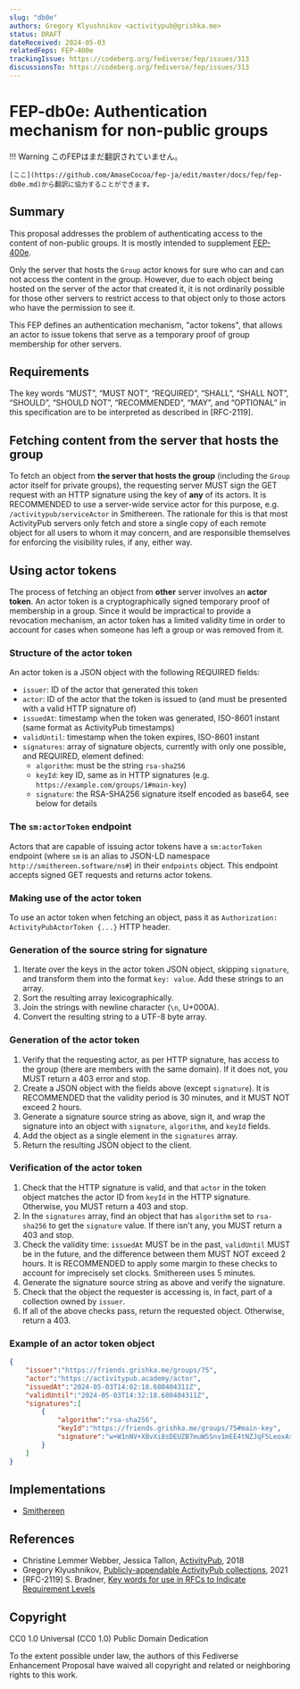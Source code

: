 ```yaml
---
slug: "db0e"
authors: Gregory Klyushnikov <activitypub@grishka.me>
status: DRAFT
dateReceived: 2024-05-03
relatedFeps: FEP-400e
trackingIssue: https://codeberg.org/fediverse/fep/issues/313
discussionsTo: https://codeberg.org/fediverse/fep/issues/313
---
```

# FEP-db0e: Authentication mechanism for non-public groups
!!! Warning
    このFEPはまだ翻訳されていません。

    [ここ](https://github.com/AmaseCocoa/fep-ja/edit/master/docs/fep/fep-db0e.md)から翻訳に協力することができます。

## Summary

This proposal addresses the problem of authenticating access to the content of non-public groups. It is mostly intended to supplement [FEP-400e].

Only the server that hosts the `Group` actor knows for sure who can and can not access the content in the group. However, due to each object being hosted on the server of the actor that created it, it is not ordinarily possible for those other servers to restrict access to that object only to those actors who have the permission to see it.

This FEP defines an authentication mechanism, "actor tokens", that allows an actor to issue tokens that serve as a temporary proof of group membership for other servers.

## Requirements

The key words “MUST”, “MUST NOT”, “REQUIRED”, “SHALL”, “SHALL NOT”, “SHOULD”, “SHOULD NOT”, “RECOMMENDED”, “MAY”, and “OPTIONAL” in this specification are to be interpreted as described in [RFC-2119].

## Fetching content from the server that hosts the group

To fetch an object from **the server that hosts the group** (including the `Group` actor itself for private groups), the requesting server MUST sign the GET request with an HTTP signature using the key of **any** of its actors. It is RECOMMENDED to use a server-wide service actor for this purpose, e.g. `/activitypub/serviceActor` in Smithereen. The rationale for this is that most ActivityPub servers only fetch and store a single copy of each remote object for all users to whom it may concern, and are responsible themselves for enforcing the visibility rules, if any, either way.

## Using actor tokens

The process of fetching an object from **other** server involves an **actor token**. An actor token is a cryptographically signed temporary proof of membership in a group. Since it would be impractical to provide a revocation mechanism, an actor token has a limited validity time in order to account for cases when someone has left a group or was removed from it.

### Structure of the actor token

An actor token is a JSON object with the following REQUIRED fields:

* `issuer`: ID of the actor that generated this token
* `actor`: ID of the actor that the token is issued to (and must be presented with a valid HTTP signature of)
* `issuedAt`: timestamp when the token was generated, ISO-8601 instant (same format as ActivityPub timestamps)
* `validUntil`: timestamp when the token expires, ISO-8601 instant
* `signatures`: array of signature objects, currently with only one possible, and REQUIRED, element defined:
  * `algorithm`: must be the string `rsa-sha256`
  * `keyId`: key ID, same as in HTTP signatures (e.g. `https://example.com/groups/1#main-key`)
  * `signature`: the RSA-SHA256 signature itself encoded as base64, see below for details

### The `sm:actorToken` endpoint

Actors that are capable of issuing actor tokens have a `sm:actorToken` endpoint (where `sm` is an alias to JSON-LD namespace `http://smithereen.software/ns#`) in their `endpoints` object. This endpoint accepts signed GET requests and returns actor tokens.

### Making use of the actor token

To use an actor token when fetching an object, pass it as `Authorization: ActivityPubActorToken {...}` HTTP header.

### Generation of the source string for signature

1. Iterate over the keys in the actor token JSON object, skipping `signature`, and transform them into the format `key: value`. Add these strings to an array.
2. Sort the resulting array lexicographically.
3. Join the strings with newline character (`\n`, U+000A).
4. Convert the resulting string to a UTF-8 byte array.

### Generation of the actor token

1. Verify that the requesting actor, as per HTTP signature, has access to the group (there are members with the same domain). If it does not, you MUST return a 403 error and stop.
2. Create a JSON object with the fields above (except `signature`). It is RECOMMENDED that the validity period is 30 minutes, and it MUST NOT exceed 2 hours.
3. Generate a signature source string as above, sign it, and wrap the signature into an object with `signature`, `algorithm`, and `keyId` fields.
4. Add the object as a single element in the `signatures` array.
5. Return the resulting JSON object to the client.

### Verification of the actor token

1. Check that the HTTP signature is valid, and that `actor` in the token object matches the actor ID from `keyId` in the HTTP signature. Otherwise, you MUST return a 403 and stop.
2. In the `signatures` array, find an object that has `algorithm` set to `rsa-sha256` to get the `signature` value. If there isn't any, you MUST return a 403 and stop.
3. Check the validity time: `issuedAt` MUST be in the past, `validUntil` MUST be in the future, and the difference between them MUST NOT exceed 2 hours. It is RECOMMENDED to apply some margin to these checks to account for imprecisely set clocks. Smithereen uses 5 minutes.
4. Generate the signature source string as above and verify the signature.
5. Check that the object the requester is accessing is, in fact, part of a collection owned by `issuer`.
6. If all of the above checks pass, return the requested object. Otherwise, return a 403.

### Example of an actor token object

```json
{
	"issuer":"https://friends.grishka.me/groups/75",
	"actor":"https://activitypub.academy/actor",
	"issuedAt":"2024-05-03T14:02:18.680404311Z",
	"validUntil":"2024-05-03T14:32:18.680404311Z",
	"signatures":[
		{
			"algorithm":"rsa-sha256",
			"keyId":"https://friends.grishka.me/groups/75#main-key",
			"signature":"w+W1nNV+XBvXi8sDEUZB7muWSSnv1mEE4tNZJqF5LeoxAstBMiBZi8dtHF+v+vXKVPWBAdZUKLS5CttmgZ4tvnvZAfsBztCjYLyiolVQ71IO2Jxlu00Xo9FDoSTRZ61tXdfWufuzs5lRjG3t+S1t1lLllBFmvPLg6BwmdEPvlZvPYnTJzwNY0ljOjickPqfyvdzIslmdYX6dPC0Ayyi028ZmR2SN1Vooc9vnUQ7GMPrlAZtmXgjCVGw5X/cKlAVvGECxRjJnkKEKiLp3lv/SM1UUhP3VRpBSFhXnRX/1QhTUaFV1MhrfDFgWGPg8ypIf6O/M52+iSpJyIOGepmjmow=="
		}
	]
}
```

## Implementations

* [Smithereen](https://github.com/grishka/Smithereen)

## References

- Christine Lemmer Webber, Jessica Tallon, [ActivityPub][ActivityPub], 2018
- Gregory Klyushnikov, [Publicly-appendable ActivityPub collections][FEP-400e], 2021
- [RFC-2119] S. Bradner, [Key words for use in RFCs to Indicate Requirement Levels](https://tools.ietf.org/html/rfc2119.html)

[ActivityPub]: https://www.w3.org/TR/activitypub/
[FEP-400e]: https://w3id.org/fep/400e

## Copyright

CC0 1.0 Universal (CC0 1.0) Public Domain Dedication

To the extent possible under law, the authors of this Fediverse Enhancement Proposal have waived all copyright and related or neighboring rights to this work.
